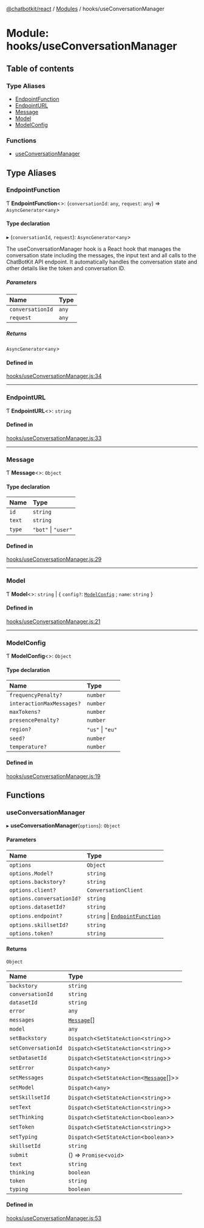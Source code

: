 [@chatbotkit/react](../README.md) / [Modules](../modules.md) / hooks/useConversationManager

# Module: hooks/useConversationManager

## Table of contents

### Type Aliases

- [EndpointFunction](hooks_useConversationManager.md#endpointfunction)
- [EndpointURL](hooks_useConversationManager.md#endpointurl)
- [Message](hooks_useConversationManager.md#message)
- [Model](hooks_useConversationManager.md#model)
- [ModelConfig](hooks_useConversationManager.md#modelconfig)

### Functions

- [useConversationManager](hooks_useConversationManager.md#useconversationmanager)

## Type Aliases

### EndpointFunction

Ƭ **EndpointFunction**\<\>: (`conversationId`: `any`, `request`: `any`) => `AsyncGenerator`\<`any`\>

#### Type declaration

▸ (`conversationId`, `request`): `AsyncGenerator`\<`any`\>

The useConversationManager hook is a React hook that manages the conversation
state including the messages, the input text and all calls to the ChatBotKit
API endpoint. It automatically handles the conversation state and other
details like the token and conversation ID.

##### Parameters

| Name | Type |
| :------ | :------ |
| `conversationId` | `any` |
| `request` | `any` |

##### Returns

`AsyncGenerator`\<`any`\>

#### Defined in

[hooks/useConversationManager.js:34](https://github.com/chatbotkit/node-sdk/blob/main/packages/react/src/hooks/useConversationManager.js#L34)

___

### EndpointURL

Ƭ **EndpointURL**\<\>: `string`

#### Defined in

[hooks/useConversationManager.js:33](https://github.com/chatbotkit/node-sdk/blob/main/packages/react/src/hooks/useConversationManager.js#L33)

___

### Message

Ƭ **Message**\<\>: `Object`

#### Type declaration

| Name | Type |
| :------ | :------ |
| `id` | `string` |
| `text` | `string` |
| `type` | ``"bot"`` \| ``"user"`` |

#### Defined in

[hooks/useConversationManager.js:29](https://github.com/chatbotkit/node-sdk/blob/main/packages/react/src/hooks/useConversationManager.js#L29)

___

### Model

Ƭ **Model**\<\>: `string` \| \{ `config?`: [`ModelConfig`](hooks_useConversationManager.md#modelconfig) ; `name`: `string`  }

#### Defined in

[hooks/useConversationManager.js:21](https://github.com/chatbotkit/node-sdk/blob/main/packages/react/src/hooks/useConversationManager.js#L21)

___

### ModelConfig

Ƭ **ModelConfig**\<\>: `Object`

#### Type declaration

| Name | Type |
| :------ | :------ |
| `frequencyPenalty?` | `number` |
| `interactionMaxMessages?` | `number` |
| `maxTokens?` | `number` |
| `presencePenalty?` | `number` |
| `region?` | ``"us"`` \| ``"eu"`` |
| `seed?` | `number` |
| `temperature?` | `number` |

#### Defined in

[hooks/useConversationManager.js:19](https://github.com/chatbotkit/node-sdk/blob/main/packages/react/src/hooks/useConversationManager.js#L19)

## Functions

### useConversationManager

▸ **useConversationManager**(`options`): `Object`

#### Parameters

| Name | Type |
| :------ | :------ |
| `options` | `Object` |
| `options.Model?` | `string` |
| `options.backstory?` | `string` |
| `options.client?` | `ConversationClient` |
| `options.conversationId?` | `string` |
| `options.datasetId?` | `string` |
| `options.endpoint?` | `string` \| [`EndpointFunction`](hooks_useConversationManager.md#endpointfunction) |
| `options.skillsetId?` | `string` |
| `options.token?` | `string` |

#### Returns

`Object`

| Name | Type |
| :------ | :------ |
| `backstory` | `string` |
| `conversationId` | `string` |
| `datasetId` | `string` |
| `error` | `any` |
| `messages` | [`Message`](hooks_useConversationManager.md#message)[] |
| `model` | `any` |
| `setBackstory` | `Dispatch`\<`SetStateAction`\<`string`\>\> |
| `setConversationId` | `Dispatch`\<`SetStateAction`\<`string`\>\> |
| `setDatasetId` | `Dispatch`\<`SetStateAction`\<`string`\>\> |
| `setError` | `Dispatch`\<`any`\> |
| `setMessages` | `Dispatch`\<`SetStateAction`\<[`Message`](hooks_useConversationManager.md#message)[]\>\> |
| `setModel` | `Dispatch`\<`any`\> |
| `setSkillsetId` | `Dispatch`\<`SetStateAction`\<`string`\>\> |
| `setText` | `Dispatch`\<`SetStateAction`\<`string`\>\> |
| `setThinking` | `Dispatch`\<`SetStateAction`\<`boolean`\>\> |
| `setToken` | `Dispatch`\<`SetStateAction`\<`string`\>\> |
| `setTyping` | `Dispatch`\<`SetStateAction`\<`boolean`\>\> |
| `skillsetId` | `string` |
| `submit` | () => `Promise`\<`void`\> |
| `text` | `string` |
| `thinking` | `boolean` |
| `token` | `string` |
| `typing` | `boolean` |

#### Defined in

[hooks/useConversationManager.js:53](https://github.com/chatbotkit/node-sdk/blob/main/packages/react/src/hooks/useConversationManager.js#L53)
